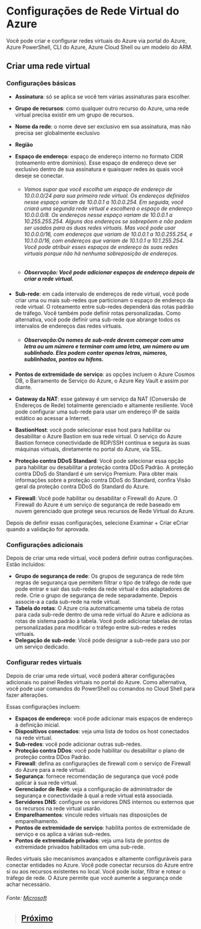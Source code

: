 # Configurações de Rede Virtual do Azure

Você pode criar e configurar redes virtuais do Azure via portal do Azure, Azure PowerShell, CLI do Azure, Azure Cloud Shell ou um modelo do ARM.

## Criar uma rede virtual

### Configurações básicas

- **Assinatura**: só se aplica se você tem várias assinaturas para escolher.
- **Grupo de recursos**: como qualquer outro recurso do Azure, uma rede virtual precisa existir em um grupo de recursos.
- **Nome da rede**: o nome deve ser exclusivo em sua assinatura, mas não precisa ser globalmente exclusivo
- **Região**
- **Espaço de endereço**: espaço de endereço interno no formato CIDR (roteamento entre domínios). Esse espaço de endereço deve ser exclusivo dentro de sua assinatura e quaisquer redes às quais você deseje se conectar.

  - ###### Vamos supor que você escolha um espaço de endereço de 10.0.0.0/24 para sua primeira rede virtual. Os endereços definidos nesse espaço variam de 10.0.0.1 a 10.0.0.254. Em seguida, você criará uma segunda rede virtual e escolherá o espaço de endereço 10.0.0.0/8. Os endereços nesse espaço variam de 10.0.0.1 a 10.255.255.254. Alguns dos endereços se sobrepõem e não podem ser usados para as duas redes virtuais. Mas você pode usar 10.0.0.0/16, com endereços que variam de 10.0.0.1 a 10.0.255.254, e 10.1.0.0/16, com endereços que variam de 10.1.0.1 a 10.1.255.254. Você pode atribuir esses espaços de endereço às suas redes virtuais porque não há nenhuma sobreposição de endereços.
  - ##### **Observação: Você pode adicionar espaços de endereço depois de criar a rede virtual.**

- **Sub-rede**: em cada intervalo de endereços de rede virtual, você pode criar uma ou mais sub-redes que particionam o espaço de endereço da rede virtual. O roteamento entre sub-redes dependerá das rotas padrão de tráfego. Você também pode definir rotas personalizadas. Como alternativa, você pode definir uma sub-rede que abrange todos os intervalos de endereços das redes virtuais.

  - ##### **Observação:Os nomes de sub-rede devem começar com uma letra ou um número e terminar com uma letra, um número ou um sublinhado. Eles podem conter apenas letras, números, sublinhados, pontos ou hifens**.

- **Pontos de extremidade de serviço**: as opções incluem o Azure Cosmos DB, o Barramento de Serviço do Azure, o Azure Key Vault e assim por diante.

- **Gateway da NAT**: esse gateway é um serviço da NAT (Conversão de Endereços de Rede) totalmente gerenciado e altamente resiliente. Você pode configurar uma sub-rede para usar um endereço IP de saída estático ao acessar a Internet.

- **BastionHost**: você pode selecionar esse host para habilitar ou desabilitar o Azure Bastion em sua rede virtual. O serviço do Azure Bastion fornece conectividade de RDP/SSH contínua e segura às suas máquinas virtuais, diretamente no portal do Azure, via SSL.

- **Proteção contra DDoS Standard**: Você pode selecionar essa opção para habilitar ou desabilitar a proteção contra DDoS Padrão. A proteção contra DDoS do Standard é um serviço Premium. Para obter mais informações sobre a proteção contra DDoS do Standard, confira Visão geral da proteção contra DDoS do Standard do Azure.

- **Firewall**: Você pode habilitar ou desabilitar o Firewall do Azure. O Firewall do Azure é um serviço de segurança de rede baseado em nuvem gerenciado que protege seus recursos de Rede Virtual do Azure.

Depois de definir essas configurações, selecione Examinar + Criar eCriar quando a validação for aprovada.

### Configurações adicionais

Depois de criar uma rede virtual, você poderá definir outras configurações. Estão incluídos:

- **Grupo de segurança de rede**: Os grupos de segurança de rede têm regras de segurança que permitem filtrar o tipo de tráfego de rede que pode entrar e sair das sub-redes da rede virtual e dos adaptadores de rede. Crie o grupo de segurança de rede separadamente. Depois associe-a a cada sub-rede na rede virtual.
- **Tabela do rotas**: O Azure cria automaticamente uma tabela de rotas para cada sub-rede dentro de uma rede virtual do Azure e adiciona as rotas de sistema padrão à tabela. Você pode adicionar tabelas de rotas personalizadas para modificar o tráfego entre sub-redes e redes virtuais.
- **Delegação de sub-rede**: Você pode designar a sub-rede para uso por um serviço dedicado.

### Configurar redes virtuais

Depois de criar uma rede virtual, você poderá alterar configurações adicionais no painel Redes virtuais no portal do Azure. Como alternativa, você pode usar comandos do PowerShell ou comandos no Cloud Shell para fazer alterações.

Essas configurações incluem:

- **Espaços de endereço**: você pode adicionar mais espaços de endereço à definição inicial.
- **Dispositivos conectados**: veja uma lista de todos os host conectados na rede virtual.
- **Sub-redes**: você pode adicionar outras sub-redes.
- **Proteção contra DDos**: você pode habilitar ou desabilitar o plano de proteção contra DDos Padrão.
- **Firewall**: defina as configurações de firewall com o serviço de Firewall do Azure para a rede virtual.
- **Segurança**: fornece recomendação de segurança que você pode aplicar à sua rede virtual.
- **Gerenciador de Rede**: veja a configuração de administrador de segurança e conectividade à qual a rede virtual está associada.
- **Servidores DNS**: configure os servidores DNS internos ou externos que os recursos na rede virtual usarão.
- **Emparelhamentos**: vincule redes virtuais nas disposições de emparelhamento.
- **Pontos de extremidade de serviço**: habilita pontos de extremidade de serviço e os aplica a várias sub-redes.
- **Pontos de extremidade privados**: veja uma lista de pontos de extremidade privados habilitados em uma sub-rede.

Redes virtuais são mecanismos avançados e altamente configuráveis para conectar entidades no Azure. Você pode conectar recursos do Azure entre si ou aos recursos existentes no local. Você pode isolar, filtrar e rotear o tráfego de rede. O Azure permite que você aumente a segurança onde achar necessário.

###### Fonte: [Microsoft](https://docs.microsoft.com/pt-br/learn/modules/azure-networking-fundamentals/azure-virtual-network-settings)

> ## [Próximo](./M5_3_GatewayVPNAzure.md)
